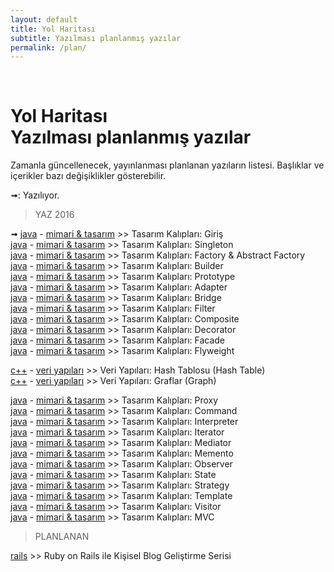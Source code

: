 ```yaml
---
layout: default
title: Yol Haritası
subtitle: Yazılması planlanmış yazılar
permalink: /plan/
---
```


<br/>
<h1 class="page-title">
    <div class="page-title__text">Yol Haritası</div>
    <div class="page-title__subtitle">Yazılması planlanmış yazılar</div>
</h1>

Zamanla güncellenecek, yayınlanması planlanan yazıların listesi. Başlıklar ve içerikler bazı değişiklikler gösterebilir.  

➟: Yazılıyor.  

> YAZ 2016

➟ [java][cJAVA] - [mimari & tasarım][cMT] >> Tasarım Kalıpları: Giriş  
[java][cJAVA] - [mimari & tasarım][cMT] >> Tasarım Kalıpları: Singleton  
[java][cJAVA] - [mimari & tasarım][cMT] >> Tasarım Kalıpları: Factory & Abstract Factory  
[java][cJAVA] - [mimari & tasarım][cMT] >> Tasarım Kalıpları: Builder  
[java][cJAVA] - [mimari & tasarım][cMT] >> Tasarım Kalıpları: Prototype  
[java][cJAVA] - [mimari & tasarım][cMT] >> Tasarım Kalıpları: Adapter  
[java][cJAVA] - [mimari & tasarım][cMT] >> Tasarım Kalıpları: Bridge  
[java][cJAVA] - [mimari & tasarım][cMT] >> Tasarım Kalıpları: Filter  
[java][cJAVA] - [mimari & tasarım][cMT] >> Tasarım Kalıpları: Composite  
[java][cJAVA] - [mimari & tasarım][cMT] >> Tasarım Kalıpları: Decorator  
[java][cJAVA] - [mimari & tasarım][cMT] >> Tasarım Kalıpları: Facade  
[java][cJAVA] - [mimari & tasarım][cMT] >> Tasarım Kalıpları: Flyweight  

[c++][cCPP] - [veri yapıları][cVY] >> Veri Yapıları: Hash Tablosu (Hash Table)  
[c++][cCPP] - [veri yapıları][cVY] >> Veri Yapıları: Graflar (Graph)  

[java][cJAVA] - [mimari & tasarım][cMT] >> Tasarım Kalıpları: Proxy   
[java][cJAVA] - [mimari & tasarım][cMT] >> Tasarım Kalıpları: Command  
[java][cJAVA] - [mimari & tasarım][cMT] >> Tasarım Kalıpları: Interpreter  
[java][cJAVA] - [mimari & tasarım][cMT] >> Tasarım Kalıpları: Iterator  
[java][cJAVA] - [mimari & tasarım][cMT] >> Tasarım Kalıpları: Mediator  
[java][cJAVA] - [mimari & tasarım][cMT] >> Tasarım Kalıpları: Memento   
[java][cJAVA] - [mimari & tasarım][cMT] >> Tasarım Kalıpları: Observer  
[java][cJAVA] - [mimari & tasarım][cMT] >> Tasarım Kalıpları: State  
[java][cJAVA] - [mimari & tasarım][cMT] >> Tasarım Kalıpları: Strategy  
[java][cJAVA] - [mimari & tasarım][cMT] >> Tasarım Kalıpları: Template  
[java][cJAVA] - [mimari & tasarım][cMT] >> Tasarım Kalıpları: Visitor   
[java][cJAVA] - [mimari & tasarım][cMT] >> Tasarım Kalıpları: MVC  

> PLANLANAN

[rails][cRails] >> Ruby on Rails ile Kişisel Blog Geliştirme Serisi

[angular]: /kategori/angular
[ccpp]: /kategori/cpp
[ccsharp]: /kategori/csharp
[cd]: /kategori/d
[cgenel]: /kategori/genel
[cjava]: /kategori/java
[cjekyll]: /kategori/jekyll
[clua]: /kategori/lua
[cmt]: /kategori/mimari&tasarim
[cpython]: /kategori/python
[crails]: /kategori/rails
[cts]: /kategori/typescript
[cvy]: /kategori/veriyapilari
